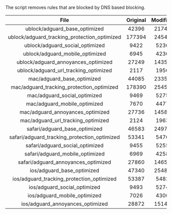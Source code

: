 The script removes rules that are blocked by DNS based blocking.


| File | Original | Modified |
|:----:|:-----:|:-----:|
| ublock/adguard_base_optimized | 42396 | 21740 |
| ublock/adguard_tracking_protection_optimized | 177394 | 24547 |
| ublock/adguard_social_optimized | 9422 | 5236 |
| ublock/adguard_mobile_optimized | 6945 | 4236 |
| ublock/adguard_annoyances_optimized | 27249 | 14350 |
| ublock/adguard_url_tracking_optimized | 2117 | 1956 |
| mac/adguard_base_optimized | 44085 | 23358 |
| mac/adguard_tracking_protection_optimized | 178390 | 25458 |
| mac/adguard_social_optimized | 9469 | 5275 |
| mac/adguard_mobile_optimized | 7670 | 4477 |
| mac/adguard_annoyances_optimized | 27736 | 14584 |
| mac/adguard_url_tracking_optimized | 2124 | 1963 |
| safari/adguard_base_optimized | 46583 | 24977 |
| safari/adguard_tracking_protection_optimized | 53341 | 5476 |
| safari/adguard_social_optimized | 9455 | 5255 |
| safari/adguard_mobile_optimized | 6969 | 4258 |
| safari/adguard_annoyances_optimized | 27860 | 14657 |
| ios/adguard_base_optimized | 47340 | 25486 |
| ios/adguard_tracking_protection_optimized | 53387 | 5483 |
| ios/adguard_social_optimized | 9493 | 5274 |
| ios/adguard_mobile_optimized | 7026 | 4300 |
| ios/adguard_annoyances_optimized | 28872 | 15141 |